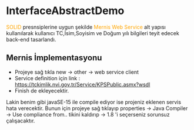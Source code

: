# InterfaceAbstractDemo
<font color="orange">SOLID</font> presnsiplerine uygun şekilde <font color="orange">Mernis Web Service</font> alt yapısı kullanılarak kullanıcı TC,İsim,Soyisim ve Doğum yılı bilgileri teyit edecek back-end tasarlandı.

## Mernis İmplementasyonu
- Projeye sağ tıkla new -> other -> web service client
- Service definition için link : https://tckimlik.nvi.gov.tr/Service/KPSPublic.asmx?wsdl
- Finish de ekleyecektir.

Lakin benim gibi javaSE-15 ile compile ediyor ise projeniz eklenen servis hata verecektir. Bunun için
projeye sağ tıklayıp
properties -> Java Compiler -> Use compliance from.. tikini kaldırıp -> 1.8 'i seçerseniz sorunsuz çalışacaktır.
